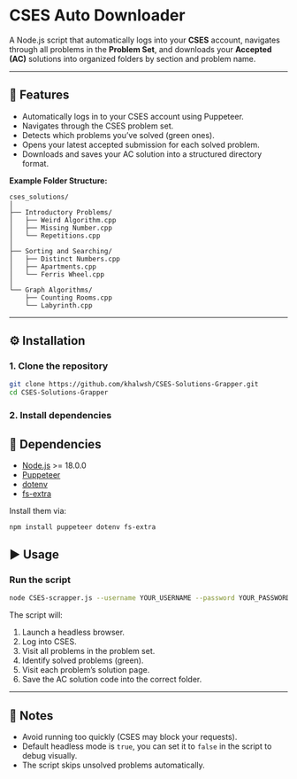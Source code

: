 # CSES Auto Downloader

A Node.js script that automatically logs into your **CSES** account, navigates through all problems in the **Problem Set**, and downloads your **Accepted (AC)** solutions into organized folders by section and problem name.

---

## 🚀 Features
- Automatically logs in to your CSES account using Puppeteer.
- Navigates through the CSES problem set.
- Detects which problems you’ve solved (green ones).
- Opens your latest accepted submission for each solved problem.
- Downloads and saves your AC solution into a structured directory format.

**Example Folder Structure:**
```
cses_solutions/
│
├── Introductory Problems/
│   ├── Weird Algorithm.cpp
│   ├── Missing Number.cpp
│   └── Repetitions.cpp
│
├── Sorting and Searching/
│   ├── Distinct Numbers.cpp
│   ├── Apartments.cpp
│   └── Ferris Wheel.cpp
│
└── Graph Algorithms/
    ├── Counting Rooms.cpp
    └── Labyrinth.cpp
```

---

## ⚙️ Installation

### 1. Clone the repository
```bash
git clone https://github.com/khalwsh/CSES-Solutions-Grapper.git
cd CSES-Solutions-Grapper
```

### 2. Install dependencies
## 🧩 Dependencies
- [Node.js](https://nodejs.org/) >= 18.0.0
- [Puppeteer](https://pptr.dev/)
- [dotenv](https://www.npmjs.com/package/dotenv)
- [fs-extra](https://www.npmjs.com/package/fs-extra)

Install them via:
```bash
npm install puppeteer dotenv fs-extra
```

## ▶️ Usage

### Run the script
```bash
node CSES-scrapper.js --username YOUR_USERNAME --password YOUR_PASSWORD --out ./cses_solutions --headless true
```

The script will:
1. Launch a headless browser.
2. Log into CSES.
3. Visit all problems in the problem set.
4. Identify solved problems (green).
5. Visit each problem’s solution page.
6. Save the AC solution code into the correct folder.

---


## 🧠 Notes
- Avoid running too quickly (CSES may block your requests).
- Default headless mode is `true`, you can set it to `false` in the script to debug visually.
- The script skips unsolved problems automatically.
